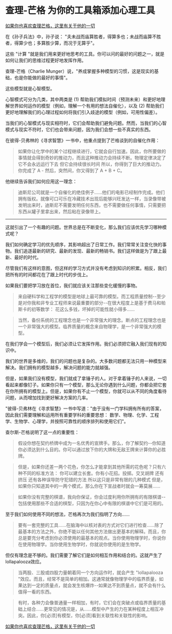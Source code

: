 # 查理-芒格 为你的工具箱添加心理工具

[如果你也喜欢查理芒格，这里有关于他的一切](https://ayaseeri.gitbook.io/charlie-munger/)


在《孙子兵法》中，孙子说： "夫未战而庙算胜者，得算多也；未战而庙算不胜者，得算少也；多算胜少算，而况于无算乎"。

这些 "计算 "就是我们用来更好地思考的工具。你可以问的最好的问题之一，就是如何让我们的思维过程更好地发挥作用。

查理-芒格（Charlie Munger）说，"养成掌握多种模型的习惯，这是现实的基础，也是你能做的最好的事情"。

这些模型就是心智模型。

心智模式可分为几类，其中两类是 (1) 帮助我们模拟时间（预测未来）和更好地理解世界如何运作的模型（例如，理解一个有用的想法自催化），以及 (2) 帮助我们更好地理解我们的心理过程如何将我们引入歧途的模型（例如，可用性偏差）。

当我们的心智模式与现实相符时，它们会帮助我们避免问题。然而，当我们的心智模式与现实不符时，它们也会带来问题，因为我们会想一些不真实的东西。

在彼得-贝弗林的《寻求智慧》一书中，他重点提到了芒格谈到的自催化作用：

> 如果你让化学中的某个过程继续进行，它就会自行加速。因此，你所要做的事情就会得到奇妙的推动力，而且这种推动力会持续不断。物理定律决定了它不会永远运行下去 但它会持续很长时间 所以，你得到了巨大的推动力。你完成了 A - 然后，突然间，你又得到了 A + B + C。

他继续告诉我们如何应用这一理念：

> 迪斯尼公司就是一个自催化的绝佳例子......他们的电影已经制作完成。他们拥有版权。就像可口可乐在冷藏技术出现后能够兴旺发达一样，当录像带被发明出来时，迪斯尼不需要发明任何东西，也不需要做任何事情，只需要把东西从罐子里拿出来，然后粘在录像带上。

***

这就引出了一个有趣的问题。世界总是在不断变化，那么我们应该优先学习哪种模式呢？

我们如何确定学习的优先顺序，其影响超出了日常工作。我们常常关注变化快的事物。我们追逐最新的研究、最新的发现、最新的畅销书。我们这样做是为了跟上最新、最好的时代。

尽管我们有这样的意图，但这样的学习方式并没有考虑到知识的积累。相反，我们把所有的时间都花在了跟上时代的步伐上。

如果我们要把学习放在首位，我们就应该关注那些变化缓慢的事物。

> 来自硬科学和工程学的模型是地球上最可靠的模型。而工程质量控制--至少是对你我和非专业工程师来说最重要的部分--在很大程度上是基于费马和帕斯卡的初等数学： 花这么多钱，坏掉的可能性就小得多......

> 当然，备份系统的工程理念也是一个非常强大的理念。断点的工程理念也是一个非常强大的模型。临界质量的概念来自物理学，是一个非常强大的模型。

在我们学会一个模型后，我们必须让它发挥作用。我们必须把它融入我们现有的知识中。

我们的世界是多维的，我们的问题也是复杂的。大多数问题都无法只用一种模型来解决。我们拥有的模型越多，解决问题的能力就越强。

但是，如果我们没有模型，我们就成了拿锤子的人。对于拿着锤子的人来说，一切看起来都像钉子。如果你只有一个模型，那么无论你遇到什么问题，你都会把它套在你所拥有的模型上。但是，如果你有不止一个模型，你就可以从不同的角度看待问题，从而增加找到更好解决方案的几率。

"彼得-贝弗林在《寻求智慧》一书中写道："由于没有一门学科拥有所有的答案，因此我们需要理解和运用所有重要学科的重要思想： 数学、物理、化学、工程学、生物学、心理学，并按照可靠性的顺序排列和使用它们"。

查尔斯-芒格说明了这一点的重要性：

> 假设你想在契约桥牌中成为一名优秀的宣牌手。那么，你了解契约--你知道你必须达到什么目的。你可以通过放下你的大牌和无敌王牌来计算你的必胜牌。

> 但是，如果你还差一两个花色，你怎么才能拿到其他所需的花色呢？只有六种不同的标准方法： 你可以建立长套。你有小花招。投掷。交叉胡牌 还有挤压 还有各种误导防守犯错的方法 所以这只是非常有限的几种模式 但是，如果你只知道其中的一两个模式，那么你在下宣战者时就会一筹莫展......

> 如果你没有完整的棋谱，我向你保证，你会过度利用你所拥有的有限棋谱--包括使用那些不合适的棋型，只因为在你心中有限的棋谱中它们是可用的。

至于我们如何使用不同的想法，芒格再次为我们指明了方向......

> 要有一套完整的工具......在脑海中以核对表的方式对它们进行检查......除了最基本的方法之外，你绝不能以任何其他方法做出更基本的解释。而且，你总是要充分考虑到你必须使用的最基本的观点。当你使用物理学时，你说你在使用物理学。当你使用生物学时，你就说你使用的是生物学。

但仅有理念是不够的。我们需要了解它们是如何相互作用和结合的。这就产生了 lollapalooza效应。

> 当两股、三股或四股力量朝着同一个方向运作时，就会产生 "lollapalooza "效应。而且，经常不是简单的相加。这通常就像物理学中的临界质量，如果达到一定的质量点，就会发生核爆炸--如果达不到质量点，就不会有什么值得一看的东西。

> 有时，各种力会像普通量一样相加，有时，它们会在突破点或临界质量的基础上结合......更常见的情况是，从......模型中产生的力在某种程度上相互冲突。因此，你[必须]有模型，你[必须]看到关联性和关联性的影响。

[如果你也喜欢查理芒格，这里有关于他的一切](https://ayaseeri.gitbook.io/charlie-munger/)
